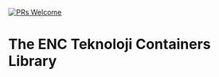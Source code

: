 <!-- markdownlint-disable-next-line -->
[![PRs Welcome](https://img.shields.io/badge/PRs-welcome-brightgreen.svg?style=flat-square)](https://github.com/encteknoloji/containers/blob/main/CONTRIBUTING.md)

# The ENC Teknoloji Containers Library